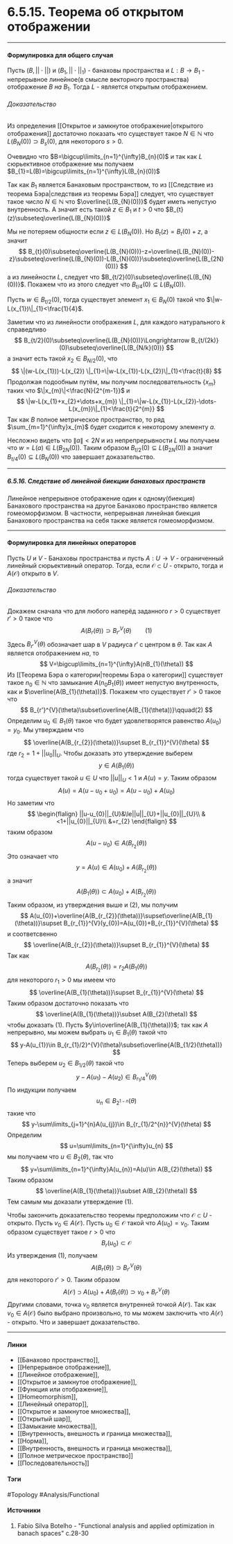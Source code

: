 # 6.5.15. Теорема об открытом отображении
***
#### Формулировка для общего случая
Пусть $(B,||\cdot||)$ и $(B_{1},||\cdot||_{1})$ - банаховы пространства и $L:B\to B_{1}$ - непрерывное линейное(в смысле векторного пространства) отображение $B$ *на* $B_{1}$. Тогда $L$ - является открытым отображением.
###### Доказательство
Из определения [[Открытое и замкнутое отображение|открытого отображения]] достаточно показать что существует такое $N\in\mathbb{N}$ что $L(B_{N}(0))\supset B_{s}(0)$, для некоторого $s>0$.

Очевидно что $B=\bigcup\limits_{n=1}^{\infty}B_{n}(0)$ и так как $L$ сюрьективное отображение мы получаем $B_{1}=L(B)=\bigcup\limits_{n=1}^{\infty}L(B_{n}(0))$

Так как $B_{1}$ является Банаховым пространством, то из [[Следствие из теорема Бэра|следствия из теоремы Бэра]] следует, что существует такое число $N\in\mathbb{N}$ что $\overline{L(B_{N}(0))}$ будет иметь непустую внутренность.
А значит есть такой $z\in B_{1}$ и $t>0$ что $B_{t}(z)\subseteq\overline{L(B_{N}(0))}$

Мы не потеряем общности если $z\in L(B_{N}(0))$. Но $B_{t}(z)=B_{t}(0)+z$, а значит
$$
B_{t}(0)\subseteq\overline{L(B_{N}(0))}-z=\overline{L(B_{N}(0))-z}\subseteq\overline{L(B_{N}(0))-L(B_{N}(0))}\subseteq\overline{L(B_{2N}(0))}
$$
а из линейности $L$, следует что $B_{t/2}(0)\subseteq\overline{L(B_{N}(0))}$. Покажем что из этого следует что $B_{t/4}(0)\subseteq L(B_{N}(0))$.

Пусть $w\in B_{t/2}(0)$, тогда существует элемент $x_{1}\in B_{N}(0)$ такой что $\|w-L(x_{1})\|_{1}<\frac{1}{4}$.

Заметим что из линейности отображения $L$, для каждого натурального $k$ справедливо
$$
B_{t/2}(0)\subseteq\overline{L(B_{N}(0))}\Longrightarrow B_{t/(2k)}(0)\subseteq\overline{L(B_{N/k}(0))}
$$
а значит есть такой $x_{2}\in B_{N/2}(0)$, что
$$
\|(w-L(x_{1}))-L(x_{2}) \|_{1}=\|w-L(x_{1})-L(x_{2})\|_{1}<\frac{t}{8}
$$
Продолжая подообным путём, мы получим последовательность $\{x_{m}\}$ таких что $\|x_{m}\|<\frac{N}{2^{m-1}}$ и
$$
\|w-L(x_{1}+x_{2}+\dots+x_{m}) \|_{1}=\|w-L(x_{1})-L(x_{2})-\dots-L(x_{m})\|_{1}<\frac{t}{2^{m}}
$$
Так как $B$ полное метрическое пространство, то ряд $\sum_{m=1}^{\infty}x_{m}$ будет сходится к некоторому элементу $a$.

Несложно видеть что $\|a\|<2N$ и из непрепрерывности $L$ мы получаем что $w=L(a)\in L(B_{2N}(0))$.
Таким образом $B_{t/2}(0)\subseteq L(B_{2N}(0))$ а значит $B_{t/4}(0)\subseteq L(B_{N}(0))$ что завершает доказательство.
***
##### 6.5.16. Следствие об линейной биекции банаховых пространств
Линейное непрерывное отображение один к одному(биекция) Банахового пространства на другое Банахово пространство является гомеоморфизмом. В частности, непрерывная линейная биекция Банахового пространства на себя также является гомеоморфизмом. 
***
#### Формулировка для линейных операторов
Пусть $U$ и $V$ - Банаховы пространства и пусть $A:U\to V$ - ограниченный линейный сюрьективный оператор. Тогда, если $\mathcal{O}\subset U$ - открыто, тогда и $A(\mathcal{O})$ открыто в $V$.
###### Доказательство
Докажем сначала что для любого наперёд заданного $r>0$ существует $r'>0$ такое что 
$$
A(B_{r}(\theta))\supset B_{r'}^{V}(\theta)\qquad(1)
$$
Здесь $B_{r'}^{V}(\theta)$ обозначает шар в $V$ радиуса $r'$ с центром в $\theta$. Так как $A$ является отображением *на*, то
$$
V=\bigcup\limits_{n=1}^{\infty}A(nB_{1}(\theta))
$$
Из [[Теорема Бэра о категории|теоремы Бэра о категории]] существует такое $n_{0}\in\mathbb{N}$ что замыкание $A(n_{0}B_{1}(\theta))$ имеет непустую внутренность, как и $\overline{A(B_{1}(\theta))}$. Покажем что существует $r'>0$ такое что
$$
B_{r'}^{V}(\theta)\subset\overline{A(B_{1}(\theta))}\qquad(2)
$$
Определим $u_{0}\in B_{1}(\theta)$ такое что будет удовлетворятся равенство $A(u_{0})=y_{0}$. Мы утверждаем что
$$
\overline{A(B_{r_{2}}(\theta))}\supset B_{r_{1}}^{V}(\theta)
$$
где $r_{2}=1+||u_{0}||_{U}$. Чтобы доказать это утверждение выберем
$$
y\in A(B_{1}(\theta))
$$
тогда существует такой $u\in U$ что $||u||_{U}<1$ и $A(u)=y$. Таким образом
$$
A(u)=A(u-u_{0}+u_{0})=A(u-u_{0})+A(u_{0})
$$
Но заметим что
$$
\begin{flalign}
||u-u_{0}||_{U}&\le||u||_{U}+||u_{0}||_{U}\\
&<1+||u_{0}||_{U}\\
&=r_{2}
\end{flalign}
$$
таким образом
$$
A(u-u_{0})\in A(B_{r_{2}}(\theta))
$$
Это означает что
$$
y=A(u)\in A(u_{0})+A(B_{r_{2}}(\theta))
$$
а значит
$$
A(B_{1}(\theta))\subset A(u_{0})+A(B_{r_{2}}(\theta))
$$
Таким образом, из утверждения выше и $(2)$, мы получим
$$
A(u_{0})+\overline{A(B_{r_{2}}(\theta))}\supset\overline{A(B_{1}(\theta))}\supset B_{r_{1}}^{V}(y_{0})=A(u_{0})+B_{r_{1}}^{V}(\theta)
$$
и соответсвенно 
$$
\overline{A(B_{r_{2}}(\theta))}\supset B_{r_{1}}^{V}(\theta)
$$
Так как
$$
A(B_{r_{2}}(\theta))=r_{2}A(B_{1}(\theta))
$$
для некоторого $r_{1}>0$ мы имеем что
$$
\overline{A(B_{1}(\theta))}\supset B_{r_{1}}^{V}(\theta)
$$
Таким образом достаточно показать что 
$$
\overline{A(B_{1}(\theta))}\subset A(B_{2}(\theta))
$$
чтобы доказать $(1)$. Пусть $y\in\overline{A(B_{1}(\theta))}$; так как $A$ непрерывно, мы можем выбрать $u_{1}\in B_{1}(\theta)$ такой что
$$
y-A(u_{1})\in B_{r_{1}/2}^{V}(\theta)\subset\overline{A(B_{1/2}(\theta))}
$$
Теперь выберем $u_{2}\in B_{1/2}(\theta)$ такой что
$$
y-A(u_{1})-A(u_{2})\in B_{r_{1}/4}^{V}(\theta)
$$
По индукции получаем
$$
u_{n}\in B_{2^{1-n}}(\theta)
$$
такие что
$$
y-\sum\limits_{j=1}^{n}A(u_{j})\in B_{r_{1}/2^{n}}^{V}(\theta)
$$
Определим 
$$
u=\sum\limits_{n=1}^{\infty}u_{n}
$$
мы получаем что $u\in B_{2}(\theta)$, так что
$$
y=\sum\limits_{n=1}^{\infty}A(u_{n})=A(u)\in A(B_{2}(\theta))
$$
Таким образом
$$
\overline{A(B_{1}(\theta))}\subset A(B_{2}(\theta))
$$
Тем самым мы доказали утверждение $(1)$. 

Чтобы закончить доказательство теоремы предположим что $\mathcal{O}\subset U$ - открыто. Пусть $v_{0}\in A(\mathcal{O})$. Пусть $u_{0}\in\mathcal{O}$ такой что $A(u_{0})=v_{0}$. Таким образом существует такое $r>0$ что
$$
B_{r}(u_{0})\subset\mathcal{O}
$$
Из утверждения $(1)$, получаем
$$
A(B_{r}(\theta))\supset B_{r'}^{V}(\theta)
$$
для некоторого $r'>0$. Таким образом
$$
A(\mathcal{O})\supset A(u_{0})+A(B_{r}(\theta))\supset v_{0}+B_{r'}^{V}(\theta)
$$
Другими словами, точка $v_{0}$ является внутренней точкой $A(\mathcal{O})$. Так как $v_{0}\in A(\mathcal{O})$ было выбрано произвольно, то мы можем заключить что $A(\mathcal{O})$ - открыто.
Что и завершает доказательство.
***
#### Линки
- [[Банахово пространство]],
- [[Непрерывное отображение]],
- [[Линейное отображение]],
- [[Открытое и замкнутое отображение]],
- [[Функция или отображение]],
- [[Homeomorphism]],
- [[Линейный оператор]],
- [[Открытое и замкнутое множества]],
- [[Открытый шар]],
- [[Замыкание множества]],
- [[Внутренность, внешность и граница множества]],
- [[Норма]],
- [[Внутренность, внешность и граница множества]],
- [[Полное метрическое пространство]]
- [[Последовательность]]

#### Тэги
 #Topology 
 #Analysis/Functional 
#### Источники
1. Fabio Silva Botelho - "Functional analysis and applied optimization in banach spaces" c.28-30